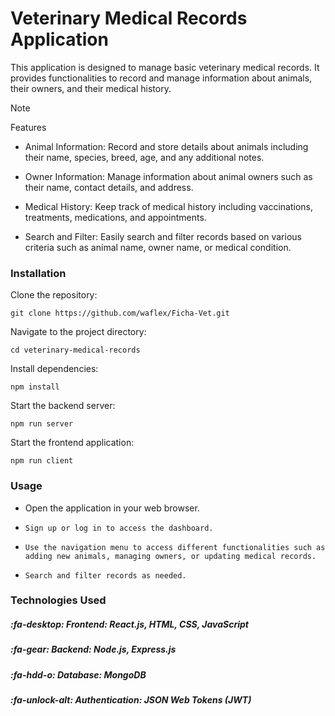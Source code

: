 # Veterinary Medical Records Application

This application is designed to manage basic veterinary medical records. It provides functionalities to record and manage information about animals, their owners, and their medical history.

>[!NOTE]
>Features
>
>- Animal Information: Record and store details about animals including their name, species, breed, age, and any additional notes.
>
>- Owner Information: Manage information about animal owners such as their name, contact details, and address.
>
>- Medical History: Keep track of medical history including vaccinations, treatments, medications, and appointments.
>
>- Search and Filter: Easily search and filter records based on various criteria such as animal name, owner name, or medical condition.

### Installation

Clone the repository:

    git clone https://github.com/waflex/Ficha-Vet.git

Navigate to the project directory:

    cd veterinary-medical-records

Install dependencies:

    npm install

Start the backend server:

    npm run server

Start the frontend application:

    npm run client

### Usage
-  Open the application in your web browser.

-     Sign up or log in to access the dashboard.

-     Use the navigation menu to access different functionalities such as adding new animals, managing owners, or updating medical records.

-     Search and filter records as needed.

### Technologies Used

#####  :fa-desktop: Frontend: React.js, HTML, CSS, JavaScript
#####  :fa-gear: Backend: Node.js, Express.js
#####  :fa-hdd-o: Database: MongoDB
#####  :fa-unlock-alt: Authentication: JSON Web Tokens (JWT)
